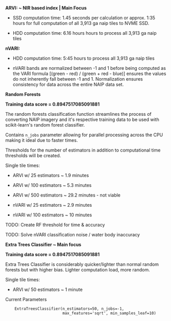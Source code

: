 **ARVI: ~ NIR based index | Main Focus** 

* SSD computation time: 1.45 seconds per calculation or approx. 1:35 hours 
  for full computation of all 3,913 ga naip tiles to NVME SSD. 

* HDD computation time: 6.16 hours hours to process all 3,913 ga naip tiles

**nVARI:**

* HDD computation time: 5:45 hours to process all 3,913 ga naip tiles

* nVARI bands are normalized between -1 and 1 before being computed as the VARI
  formula [(green - red) / (green + red - blue)] ensures the values do not
  inherently fall between -1 and 1. Normalization ensures consistency for data
  across the entire NAIP data set. 

**Random Forests**

**Training data score = 0.8947517085091881**

The random forests classification function streamlines the process of
converting NAIP imagery and it's respective training data to be used with
scikit-learn's random forest classifier.  

Contains `n_jobs` parameter allowing for parallel processing across the CPU
making it ideal due to faster times.
 
Thresholds for the number of estimators in addition to computational time
thresholds will be created. 

Single tile times:
- ARVI w/ 25 estimators ~ 1.9 minutes
- ARVI w/ 100 estimators ~ 5.3 minutes
- ARVI w/ 500 estimators ~ 29.2 minutes - not viable

- nVARI w/ 25 estimators ~ 2.9 minutes
- nVARI w/ 100 estimators ~ 10 minutes

TODO: Create RF threshold for time & accuracy

TODO: Solve nVARI classification noise / water body inaccuracy

**Extra Trees Classifier ~ Main focus** 

**Training data score = 0.8947517085091881**

Extra Trees Classifier is considerably quicker/lighter than normal random
 forests but with higher bias. Lighter computation load, more random. 
 
Single tile times:
- ARVI w/ 50 estimators ~ 1 minute
 
Current Parameters
```
    ExtraTreesClassifier(n_estimators=50, n_jobs=-1,
                         max_features='sqrt', min_samples_leaf=10)
```
